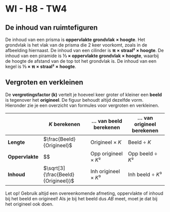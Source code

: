 # WI - H8 - TW4

## De inhoud van ruimtefiguren

De inhoud van een prisma is **oppervlakte grondvlak** **× hoogte**. Het grondvlak is het vlak van de prisma die 2 keer voorkomt, zoals in de afbeelding hiernaast. De inhoud van een cilinder is **𝝿 × straal² × hoogte**. De inhoud van een piramide is **⅓ × oppervlakte grondvlak × hoogte**, waarbij de hoogte de afstand van de top tot het grondvlak is. De inhoud van een kegel is **⅓ × 𝝿 × straal² × hoogte**.

## Vergroten en verkleinen

De **vergrotingsfactor (k)** vertelt je hoeveel keer groter of kleiner een **beeld** is tegenover het **origineel**. De figuur behoudt altijd dezelfde vorm. Hieronder zie je een overzicht van formules voor vergroten en verkleinen.

|  | ***K* berekenen** | **… van beeld berekenen** | **… van origineel berekenen** |
|----|----|----|----|
| **Lengte** | $\frac{Beeld}{Origineel}$ | Origineel × *K* | Beeld ÷ *K* |
| **Oppervlakte** | $$ | Opp origineel × *K*² | Opp beeld ÷ *K*² |
| **Inhoud** | $\sqrt[3]{\frac{Beeld}{Origineel}}$ | Inh origineel × *K*³ | Inh beeld ÷ *K*³ |

Let op! Gebruik altijd een overeenkomende afmeting, oppervlakte of inhoud bij het beeld en origineel! Als je bij het beeld dus *AB* meet, moet je dat bij het origineel ook doen.
